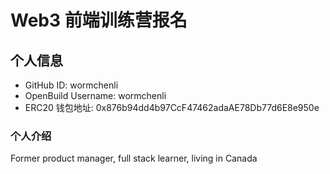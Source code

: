 # Web3 前端训练营报名

## 个人信息

* GitHub ID: wormchenli
* OpenBuild Username: wormchenli
* ERC20 钱包地址: 0x876b94dd4b97CcF47462adaAE78Db77d6E8e950e

### 个人介绍
Former product manager, full stack learner, living in Canada
